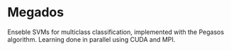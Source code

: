 # Megados
Enseble SVMs for multiclass classification, implemented with the Pegasos algorithm. Learning done in parallel using CUDA and MPI.
